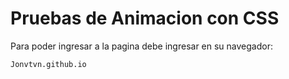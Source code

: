 # Pruebas de Animacion con CSS
Para poder ingresar a la pagina debe ingresar en su navegador:

```bash
Jonvtvn.github.io
```
